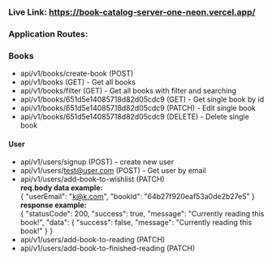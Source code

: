 ### Live Link: https://book-catalog-server-one-neon.vercel.app/

### Application Routes:

### Books

- api/v1/books/create-book (POST)
- api/v1/books (GET) - Get all books
- api/v1/books/filter (GET) - Get all books with filter and searching
- api/v1/books/651d5e14085718d82d05cdc9 (GET) - Get single book by id
- api/v1/books/651d5e14085718d82d05cdc9 (PATCH) - Edit single book
- api/v1/books/651d5e14085718d82d05cdc9 (DELETE) - Delete single book

#### User

- api/v1/users/signup (POST) - create new user
- api/v1/users/test@user.com (POST) - Get user by email
- api/v1/users/add-book-to-wishlist (PATCH)
  </br><b>req.body data example:</b></br>
  {
  "userEmail": "k@k.com",
  "bookId": "64b27f920eaf53a0de2b27e5"
  }
  </br><b>response example:</b></br>
  {
  "statusCode": 200,
  "success": true,
  "message": "Currently reading this book!",
  "data": {
  "success": false,
  "message": "Currently reading this book!"
  }
  }
- api/v1/users/add-book-to-reading (PATCH)
- api/v1/users/add-book-to-finished-reading (PATCH)
